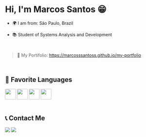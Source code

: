 # Hi, I'm Marcos Santos 😁

- 🌍 I am from: São Paulo, Brazil
- 📚 Student of Systems Analysis and Development
  
  <br>
> 💼 My Portifolio: https://marcosssantoss.github.io/my-portfolio

 <br>
 
## 💜 Favorite Languages
<div>
<img aling = "center" height="35" width="35" src="https://cdn.jsdelivr.net/gh/devicons/devicon/icons/css3/css3-original.svg"/>
<img aling = "center" height="35" width="35" src="https://cdn.jsdelivr.net/gh/devicons/devicon/icons/html5/html5-original.svg"/>
<img aling = "center" height="35" width="35" src="https://cdn.jsdelivr.net/gh/devicons/devicon/icons/c/c-original.svg"/>
<img aling = "center" height="35" width="35" src="https://cdn.jsdelivr.net/gh/devicons/devicon/icons/javascript/javascript-original.svg" />
</div>

<br>

## 📞 Contact Me
<div>
<a href="https://www.linkedin.com/in/marcossantoss/"><img aling = "center" src="https://img.shields.io/badge/LinkedIn-0077B5?style=for-the-badge&logo=linkedin&logoColor=white"/></a>
<a href="https://www.instagram.com/marcos_santoss31/"><img aling = "center" src="https://img.shields.io/badge/Instagram-E4405F?style=for-the-badge&logo=instagram&logoColor=white"/></a>

</div>

